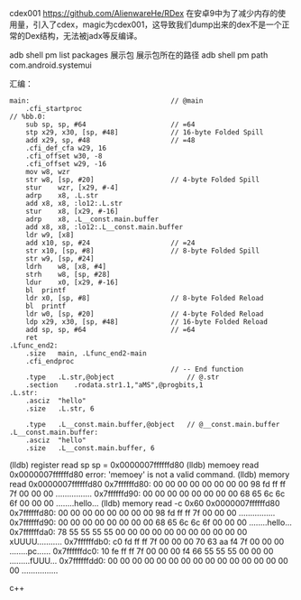 cdex001  https://github.com/AlienwareHe/RDex
在安卓9中为了减少内存的使用量，引入了cdex，magic为cdex001，这导致我们dump出来的dex不是一个正常的Dex结构，无法被jadx等反编译。



adb shell pm list packages 展示包
展示包所在的路径
adb shell pm path com.android.systemui


汇编：
```
main:                                   // @main
	.cfi_startproc
// %bb.0:
	sub	sp, sp, #64                     // =64
	stp	x29, x30, [sp, #48]             // 16-byte Folded Spill
	add	x29, sp, #48                    // =48
	.cfi_def_cfa w29, 16
	.cfi_offset w30, -8
	.cfi_offset w29, -16
	mov	w8, wzr
	str	w8, [sp, #20]                   // 4-byte Folded Spill
	stur	wzr, [x29, #-4]
	adrp	x8, .L.str
	add	x8, x8, :lo12:.L.str
	stur	x8, [x29, #-16]
	adrp	x8, .L__const.main.buffer
	add	x8, x8, :lo12:.L__const.main.buffer
	ldr	w9, [x8]
	add	x10, sp, #24                    // =24
	str	x10, [sp, #8]                   // 8-byte Folded Spill
	str	w9, [sp, #24]
	ldrh	w8, [x8, #4]
	strh	w8, [sp, #28]
	ldur	x0, [x29, #-16]
	bl	printf
	ldr	x0, [sp, #8]                    // 8-byte Folded Reload
	bl	printf
	ldr	w0, [sp, #20]                   // 4-byte Folded Reload
	ldp	x29, x30, [sp, #48]             // 16-byte Folded Reload
	add	sp, sp, #64                     // =64
	ret
.Lfunc_end2:
	.size	main, .Lfunc_end2-main
	.cfi_endproc
                                        // -- End function
	.type	.L.str,@object                  // @.str
	.section	.rodata.str1.1,"aMS",@progbits,1
.L.str:
	.asciz	"hello"
	.size	.L.str, 6

	.type	.L__const.main.buffer,@object   // @__const.main.buffer
.L__const.main.buffer:
	.asciz	"hello"
	.size	.L__const.main.buffer, 6
```
(lldb) register read sp
      sp = 0x0000007ffffffd80
(lldb) memoey read 0x0000007ffffffd80
error: 'memoey' is not a valid command.
(lldb) memory read 0x0000007ffffffd80
0x7ffffffd80: 00 00 00 00 00 00 00 00 98 fd ff ff 7f 00 00 00  ................
0x7ffffffd90: 00 00 00 00 00 00 00 00 68 65 6c 6c 6f 00 00 00  ........hello...
(lldb) memory read -c 0x60  0x0000007ffffffd80
0x7ffffffd80: 00 00 00 00 00 00 00 00 98 fd ff ff 7f 00 00 00  ................
0x7ffffffd90: 00 00 00 00 00 00 00 00 68 65 6c 6c 6f 00 00 00  ........hello...
0x7ffffffda0: 78 55 55 55 55 00 00 00 00 00 00 00 00 00 00 00  xUUUU...........
0x7ffffffdb0: c0 fd ff ff 7f 00 00 00 70 63 aa f4 7f 00 00 00  ........pc......
0x7ffffffdc0: 10 fe ff ff 7f 00 00 00 f4 66 55 55 55 00 00 00  .........fUUU...
0x7ffffffdd0: 00 00 00 00 00 00 00 00 00 00 00 00 00 00 00 00  ................


c++
